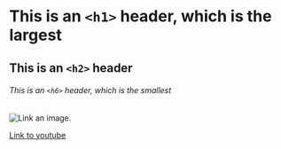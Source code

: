# This is an `<h1>` header, which is the largest

## This is an `<h2>` header

###### This is an `<h6>` header, which is the smallest

![Link an image.](disney.jpg)

[Link to youtube](https://www.youtube.com/watch?v=Wa_AIf6uhHU)

